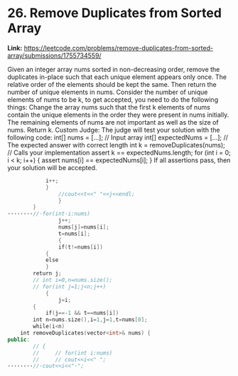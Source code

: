 # 26. Remove Duplicates from Sorted Array

**Link:** https://leetcode.com/problems/remove-duplicates-from-sorted-array/submissions/1755734559/

Given an integer array nums sorted in non-decreasing order, remove the duplicates in-place such that each unique element appears only once. The relative order of the elements should be kept the same. Then return the number of unique elements in nums. Consider the number of unique elements of nums to be k, to get accepted, you need to do the following things: Change the array nums such that the first k elements of nums contain the unique elements in the order they were present in nums initially. The remaining elements of nums are not important as well as the size of nums. Return k. Custom Judge: The judge will test your solution with the following code: int[] nums = [...]; // Input array int[] expectedNums = [...]; // The expected answer with correct length int k = removeDuplicates(nums); // Calls your implementation assert k == expectedNums.length; for (int i = 0; i < k; i++) { assert nums[i] == expectedNums[i]; } If all assertions pass, then your solution will be accepted.

```cpp
            i++;
            }
                //cout<<t<<" "<<j<<endl;
                }
        }
·‌·‌·‌·‌·‌·‌·‌·‌//·‌for(int·‌i:nums)
                j++;
                nums[j]=nums[i];
                t=nums[i];
                {
                if(t!=nums[i])
            {
            else
            }
        return j;
        // int i=0,n=nums.size();
        // for(int j=1;j<n;j++)
            {
                j=i;
        {
            if(j==-1 && t==nums[i])
        int n=nums.size(),i=1,j=1,t=nums[0];
        while(i<n)
    int removeDuplicates(vector<int>& nums) {
public:
        // {
        //     // for(int i:nums)
        //     // cout<<i<<" ";
·‌·‌·‌·‌·‌·‌·‌·‌//·‌cout<<i<<"·‌";
```
